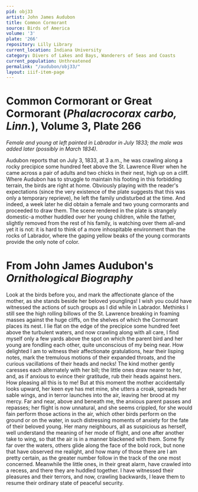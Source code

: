 ```yaml
---
pid: obj33
artist: John James Audubon
title: Common Cormorant
source: Birds of America
volume: '3'
plate: '266'
repository: Lilly Library
current_location: Indiana University
category: Divers of Lakes and Bays, Wanderers of Seas and Coasts
current_population: Unthreatened
permalink: "/audubon/obj33/"
layout: iiif-item-page
---
```


# Common Cormorant or Great Cormorant (_Phalacrocorax carbo, Linn._), Volume 3, Plate 266

_Female and young at left painted in Labrador in July 1833; the male was added later (possibly in March 1834)._

Audubon reports that on July 3, 1833, at 3 a.m., he was crawling along a rocky precipice some hundred feet above the St. Lawrence River when he came across a pair of adults and two chicks in their nest, high up on a cliff. Where Audubon has to struggle to maintain his footing in this forbidding terrain, the birds are right at home. Obviously playing with the reader's expectations (since the very existence of the plate suggests that this was only a temporary reprieve), he left the family undisturbed at the time. And indeed, a week later he did obtain a female and two young cormorants and proceeded to draw them. The scene rendered in the plate is strangely domestic-a mother huddled over her young children, while the father, slightly removed from the rest of his family, is watching over them all-and yet it is not: it is hard to think of a more inhospitable environment than the rocks of Labrador, where the gaping yellow beaks of the young cormorants provide the only note of color.

# From John James Audubon's _Ornithological Biography_

Look at the birds before you, and mark the affectionate glance of the mother, as she stands beside her beloved younglings! I wish you could have witnessed the actions of such groups as I did while in Labrador. Methinks I still see the high rolling billows of the St. Lawrence breaking in foaming masses against the huge cliffs, on the shelves of which the Cormorant places its nest. I lie flat on the edge of the precipice some hundred feet above the turbulent waters, and now crawling along with all care, I find myself only a few yards above the spot on which the parent bird and her young are fondling each other, quite unconscious of my being near. How delighted I am to witness their affectionate gratulations, hear their lisping notes, mark the tremulous motions of their expanded throats, and the curious vacillations of their heads and necks! The kind mother gently caresses each alternately with her bill; the little ones draw nearer to her, and, as if anxious to evince their gratitude, rub their heads against hers. How pleasing all this is to me! But at this moment the mother accidentally looks upward, her keen eye has met mine, she utters a croak, spreads her sable wings, and in terror launches into the air, leaving her brood at my mercy. Far and near, above and beneath me, the anxious parent passes and repasses; her flight is now unnatural, and she seems crippled, for she would fain perform those actions in the air, which other birds perform on the ground or on the water, in such distressing moments of anxiety for the fate of their beloved young. Her many neighbours, all as suspicious as herself, well understand the meaning of her mode of flight, and one after another take to wing, so that the air is in a manner blackened with them. Some fly far over the waters, others glide along the face of the bold rock, but none that have observed me realight, and how many of those there are I am pretty certain, as the greater number follow in the track of the one most concerned. Meanwhile the little ones, in their great alarm, have crawled into a recess, and there they are huddled together. I have witnessed their pleasures and their terrors, and now, crawling backwards, I leave them to resume their ordinary state of peaceful security.